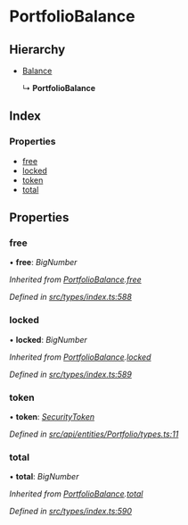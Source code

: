 # PortfolioBalance

## Hierarchy

* [Balance](balance.md)

  ↳ **PortfolioBalance**

## Index

### Properties

* [free](portfoliobalance.md#free)
* [locked](portfoliobalance.md#locked)
* [token](portfoliobalance.md#token)
* [total](portfoliobalance.md#total)

## Properties

### free

• **free**: _BigNumber_

_Inherited from_ [_PortfolioBalance_](portfoliobalance.md)_._[_free_](portfoliobalance.md#free)

_Defined in_ [_src/types/index.ts:588_](https://github.com/PolymathNetwork/polymesh-sdk/blob/959efb76/src/types/index.ts#L588)

### locked

• **locked**: _BigNumber_

_Inherited from_ [_PortfolioBalance_](portfoliobalance.md)_._[_locked_](portfoliobalance.md#locked)

_Defined in_ [_src/types/index.ts:589_](https://github.com/PolymathNetwork/polymesh-sdk/blob/959efb76/src/types/index.ts#L589)

### token

• **token**: [_SecurityToken_](../classes/securitytoken.md)

_Defined in_ [_src/api/entities/Portfolio/types.ts:11_](https://github.com/PolymathNetwork/polymesh-sdk/blob/959efb76/src/api/entities/Portfolio/types.ts#L11)

### total

• **total**: _BigNumber_

_Inherited from_ [_PortfolioBalance_](portfoliobalance.md)_._[_total_](portfoliobalance.md#total)

_Defined in_ [_src/types/index.ts:590_](https://github.com/PolymathNetwork/polymesh-sdk/blob/959efb76/src/types/index.ts#L590)

